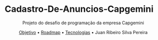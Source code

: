 # Cadastro-De-Anuncios-Capgemini  
<p align="center">Projeto do desafio de programação da empresa Capgemini</p> 
<p align="center">
 <a href="#objetivo">Objetivo</a> •
 <a href="#roadmap">Roadmap</a> • 
 <a href="#tecnologias">Tecnologias</a> • 
  <a>Juan Ribeiro Silva Pereira</a>
 </p>
